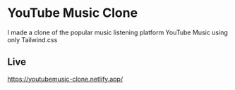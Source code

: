 
# YouTube Music Clone
I made a clone of the popular music listening platform YouTube Music using only Tailwind.css

## Live 
https://youtubemusic-clone.netlify.app/




